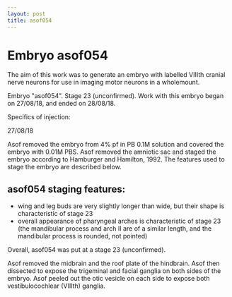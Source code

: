 ```yaml
---
layout: post
title: asof054
---
```


# Embryo asof054

The aim of this work was to generate an embryo with labelled VIIIth cranial nerve neurons for use in imaging motor neurons in a wholemount.

Embryo "asof054". Stage 23 (unconfirmed). Work with this embryo began on 27/08/18, and ended on 28/08/18.


Specifics of injection:


27/08/18

Asof removed the embryo from 4% pf in PB 0.1M solution and covered the embryo with 0.01M PBS. Asof removed the amniotic sac and staged the embryo according to Hamburger and Hamilton, 1992. The features used to stage the embryo are described below.

## asof054 staging features:
- wing and leg buds are very slightly longer than wide, but their shape is characteristic of stage 23
- overall appearance of pharyngeal arches is characteristic of stage 23 (the mandibular process and arch II are of a similar length, and the mandibular process is rounded, not pointed)

Overall, asof054 was put at a stage 23 (unconfirmed).

Asof removed the midbrain and the roof plate of the hindbrain. Asof then dissected to expose the trigeminal and facial ganglia on both sides of the embryo. Asof peeled out the otic vesicle on each side to expose both vestibulocochlear (VIIIth) ganglia. 